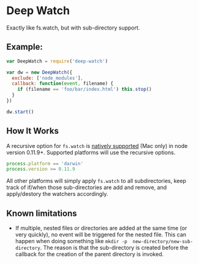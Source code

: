# Deep Watch

Exactly like fs.watch, but with sub-directory support.

## Example:

```js
var DeepWatch = require('deep-watch')

var dw = new DeepWatch({
  exclude: ['node_modules'],
  callback: function(event, filename) {
    if (filename == 'foo/bar/index.html') this.stop()
  }
})

dw.start()
```

## How It Works

A recursive option for `fs.watch` is [natively supported](http://nodejs.org/docs/v0.11.9/api/fs.html#fs_fs_watch_filename_options_listener) (Mac only) in node version 0.11.9+. Supported platforms will use the recursive options.

```js
process.platform == 'darwin'
process.version >= 0.11.9
```

All other platforms will simply apply `fs.watch` to all subdirectories, keep track of if/when those sub-directories are add and remove, and apply/destory the watchers accordingly.

## Known limitations

- If multiple, nested files or directories are added at the same time (or very quickly), no event will be triggered for the nested file. This can happen when doing something like `mkdir -p  new-directory/new-sub-directory`. The reason is that the sub-directory is created before the callback for the creation of the parent directory is invoked.
